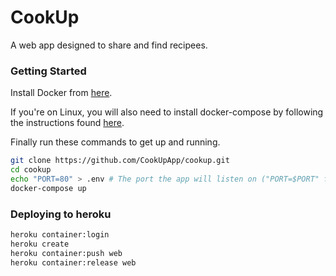 # CookUp
A web app designed to share and find recipees.
### Getting Started
Install Docker from [here](https://docs.docker.com/get-docker/).

If you're on Linux, you will also need to install docker-compose by following the instructions found [here](https://docs.docker.com/compose/install/#install-compose-on-linux-systems).

Finally run these commands to get up and running.

```bash
git clone https://github.com/CookUpApp/cookup.git
cd cookup
echo "PORT=80" > .env # The port the app will listen on ("PORT=$PORT" for c9)
docker-compose up
```

### Deploying to heroku
```bash
heroku container:login
heroku create
heroku container:push web
heroku container:release web
```
